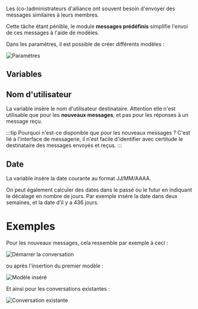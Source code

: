 Les (co-)administrateurs d'alliance ont souvent besoin d'envoyer des messages similaires à leurs membres.

Cette tâche étant pénible, le module **messages prédéfinis** simplifie l'envoi de ces messages à l'aide de modèles.

Dans les paramètres, il est possible de créer différents modèles :

![Paramètres](settings.png)

## Variables

## Nom d'utilisateur

La variable <code v-html="'{{username}}'"></code> insère le nom d'utilisateur destinataire. Attention elle n'est utilisable que pour les **nouveaux messages**, et pas pour les réponses à un message reçu.

:::tip Pourquoi n'est-ce disponible que pour les nouveaux messages ?
C'est lié à l'interface de messagerie, il n'est facile d'identifier avec certitude le destinataire des messages envoyés et reçus.
:::

## Date

La variable <code v-html="'{{today}}'"></code> insère la date courante au format JJ/MM/AAAA.

On peut également calculer des dates dans le passé ou le futur en indiquant le décalage en nombre de jours. Par exemple <code v-html="'{{today+14}}'"></code> insère la date dans deux semaines, et <code v-html="'{{today-436}}'"></code> la date d'il y a 436 jours.


# Exemples

Pour les nouveaux messages, cela ressemble par exemple à ceci :

![Démarrer la conversation](new_message.png)

ou après l'insertion du premier modèle :

![Modèle inséré](entered.png)

Et ainsi pour les conversations existantes :

![Conversation existante](existing_messages.png)
